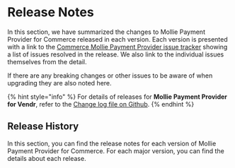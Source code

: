 # Release Notes

In this section, we have summarized the changes to Mollie Payment Provider for Commerce released in each version. Each version is presented with a link to the [Commerce Mollie Payment Provider issue tracker](https://github.com/umbraco/Umbraco.Commerce.PaymentProviders.Mollie/issues) showing a list of issues resolved in the release.  We also link to the individual issues themselves from the detail.

If there are any breaking changes or other issues to be aware of when upgrading they are also noted here.

{% hint style="info" %}
For details of releases for **Mollie Payment Provider for Vendr**, refer to the [Change log file on Github](../../changelog-archive/mollie.md).
{% endhint %}

## Release History

In this section, you can find the release notes for each version of Mollie Payment Provider for Commerce. For each major version, you can find the details about each release.
